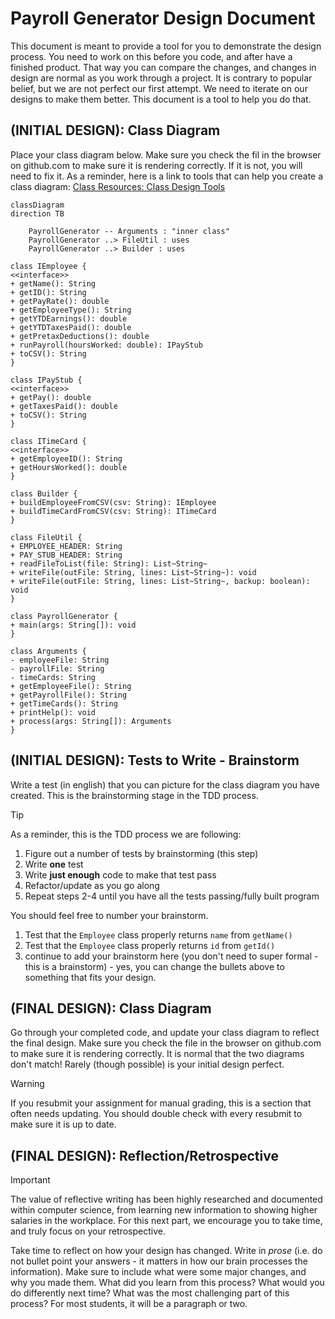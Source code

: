 # Payroll Generator Design Document


This document is meant to provide a tool for you to demonstrate the design process. You need to work on this before you code, and after have a finished product. That way you can compare the changes, and changes in design are normal as you work through a project. It is contrary to popular belief, but we are not perfect our first attempt. We need to iterate on our designs to make them better. This document is a tool to help you do that.


## (INITIAL DESIGN): Class Diagram

Place your class diagram below. Make sure you check the fil in the browser on github.com to make sure it is rendering correctly. If it is not, you will need to fix it. As a reminder, here is a link to tools that can help you create a class diagram: [Class Resources: Class Design Tools](https://github.com/CS5004-khoury-lionelle/Resources?tab=readme-ov-file#uml-design-tools)

```mermaid
classDiagram
direction TB

    PayrollGenerator -- Arguments : "inner class"
    PayrollGenerator ..> FileUtil : uses
    PayrollGenerator ..> Builder : uses

class IEmployee {
<<interface>>
+ getName(): String
+ getID(): String
+ getPayRate(): double
+ getEmployeeType(): String
+ getYTDEarnings(): double
+ getYTDTaxesPaid(): double
+ getPretaxDeductions(): double
+ runPayroll(hoursWorked: double): IPayStub
+ toCSV(): String
}

class IPayStub {
<<interface>>
+ getPay(): double
+ getTaxesPaid(): double
+ toCSV(): String
}

class ITimeCard {
<<interface>>
+ getEmployeeID(): String
+ getHoursWorked(): double
}

class Builder {
+ buildEmployeeFromCSV(csv: String): IEmployee
+ buildTimeCardFromCSV(csv: String): ITimeCard
}

class FileUtil {
+ EMPLOYEE_HEADER: String
+ PAY_STUB_HEADER: String
+ readFileToList(file: String): List~String~
+ writeFile(outFile: String, lines: List~String~): void
+ writeFile(outFile: String, lines: List~String~, backup: boolean): void
}

class PayrollGenerator {
+ main(args: String[]): void
}

class Arguments {
- employeeFile: String
- payrollFile: String
- timeCards: String
+ getEmployeeFile(): String
+ getPayrollFile(): String
+ getTimeCards(): String
+ printHelp(): void
+ process(args: String[]): Arguments
}
```



## (INITIAL DESIGN): Tests to Write - Brainstorm

Write a test (in english) that you can picture for the class diagram you have created. This is the brainstorming stage in the TDD process. 

> [!TIP]
> As a reminder, this is the TDD process we are following:
> 1. Figure out a number of tests by brainstorming (this step)
> 2. Write **one** test
> 3. Write **just enough** code to make that test pass
> 4. Refactor/update  as you go along
> 5. Repeat steps 2-4 until you have all the tests passing/fully built program

You should feel free to number your brainstorm. 

1. Test that the `Employee` class properly returns `name` from `getName()`
2. Test that the `Employee` class properly returns `id` from `getId()`
3. continue to add your brainstorm here (you don't need to super formal - this is a brainstorm) - yes, you can change the bullets above to something that fits your design.



## (FINAL DESIGN): Class Diagram

Go through your completed code, and update your class diagram to reflect the final design. Make sure you check the file in the browser on github.com to make sure it is rendering correctly. It is normal that the two diagrams don't match! Rarely (though possible) is your initial design perfect. 

> [!WARNING]
> If you resubmit your assignment for manual grading, this is a section that often needs updating. You should double check with every resubmit to make sure it is up to date.





## (FINAL DESIGN): Reflection/Retrospective

> [!IMPORTANT]
> The value of reflective writing has been highly researched and documented within computer science, from learning new information to showing higher salaries in the workplace. For this next part, we encourage you to take time, and truly focus on your retrospective.

Take time to reflect on how your design has changed. Write in *prose* (i.e. do not bullet point your answers - it matters in how our brain processes the information). Make sure to include what were some major changes, and why you made them. What did you learn from this process? What would you do differently next time? What was the most challenging part of this process? For most students, it will be a paragraph or two. 
